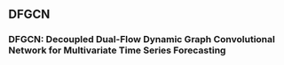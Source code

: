 ## DFGCN
### DFGCN: Decoupled Dual-Flow Dynamic Graph Convolutional Network for Multivariate Time Series Forecasting
